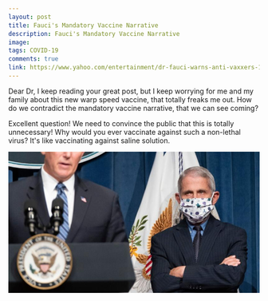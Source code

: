 ```yaml
---
layout: post
title: Fauci's Mandatory Vaccine Narrative
description: Fauci's Mandatory Vaccine Narrative
image: 
tags: COVID-19
comments: true
link: https://www.yahoo.com/entertainment/dr-fauci-warns-anti-vaxxers-124305486.html
---
```

Dear Dr, I keep reading your great post, but I keep worrying for me and
my family about this new warp speed vaccine, that totally freaks me out.
How do we contradict the mandatory vaccine narrative, that we can see
coming?

Excellent question! We need to convince the public that this is totally
unnecessary! Why would you ever vaccinate against such a non-lethal
virus? It's like vaccinating against saline solution.

![](/../../assets/images/post-images/fauci2/78760fc3e41aeee40c2f474fa6fad120.jpg)

